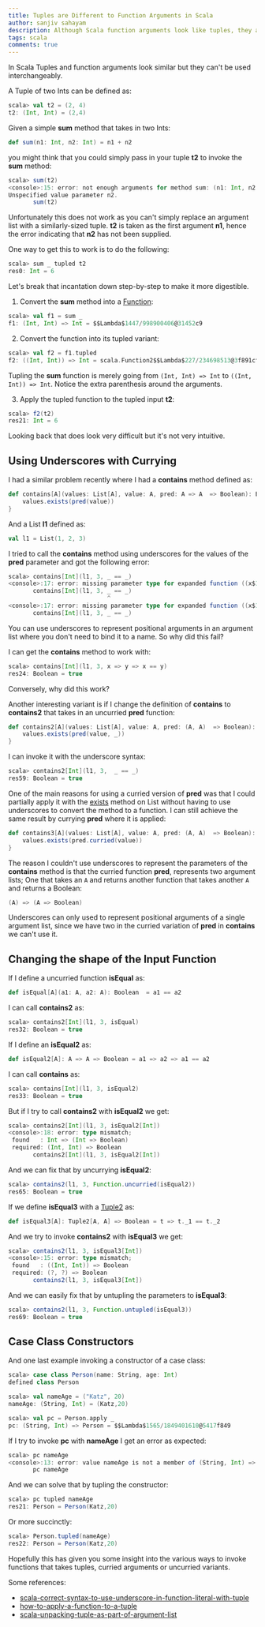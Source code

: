 ```yaml
---
title: Tuples are Different to Function Arguments in Scala
author: sanjiv sahayam
description: Although Scala function arguments look like tuples, they are not. In this post I investigate how convert to and from tuples and function arguments.
tags: scala
comments: true
---
```


In Scala Tuples and function arguments look similar but they can't be used interchangeably.

A Tuple of two Ints can be defined as:

```{.scala .scrollx}
scala> val t2 = (2, 4)
t2: (Int, Int) = (2,4)
```

Given a simple __sum__ method that takes in two Ints:

```{.scala .scrollx}
def sum(n1: Int, n2: Int) = n1 + n2
```

you might think that you could simply pass in your tuple __t2__ to invoke the __sum__ method:

```{.scala .scrollx}
scala> sum(t2)
<console>:15: error: not enough arguments for method sum: (n1: Int, n2: Int)Int.
Unspecified value parameter n2.
       sum(t2)
```

Unfortunately this does not work as you can't simply replace an argument list with a similarly-sized tuple. __t2__ is taken as the first argument __n1__, hence the error indicating that __n2__ has not been supplied.

One way to get this to work is to do the following:

```{.scala .scrollx}
scala> sum _ tupled t2
res0: Int = 6
```

Let's break that incantation down step-by-step to make it more digestible.

1. Convert the __sum__ method into a [Function](https://github.com/scala/scala/blob/v2.12.4/src/library/scala/Function.scala#L1):

```{.scala .scrollx}
scala> val f1 = sum _
f1: (Int, Int) => Int = $$Lambda$1447/998900406@31452c9
```

2. Convert the function into its tupled variant:

```{.scala .scrollx}
scala> val f2 = f1.tupled
f2: ((Int, Int)) => Int = scala.Function2$$Lambda$227/234698513@3f891cfe
```

Tupling the __sum__ function is merely going from `(Int, Int) => Int` to `((Int, Int)) => Int`. Notice the extra parenthesis around the arguments.

3. Apply the tupled function to the tupled input __t2__:

```{.scala .scrollx}
scala> f2(t2)
res21: Int = 6
```

Looking back that does look very difficult but it's not very intuitive.

## Using Underscores with Currying

I had a similar problem recently where I had a __contains__ method defined as:

```{.scala .scrollx}
def contains[A](values: List[A], value: A, pred: A => A  => Boolean): Boolean = {
    values.exists(pred(value))
}
```

And a List __l1__ defined as:

```{.scala .scrollx}
val l1 = List(1, 2, 3)
```

I tried to call the __contains__ method using underscores for the values of the __pred__ parameter and got the following error:

```{.scala .scrollx}
scala> contains[Int](l1, 3, _ == _)
<console>:17: error: missing parameter type for expanded function ((x$1: <error>, x$2) => x$1.$eq$eq(x$2))
       contains[Int](l1, 3, _ == _)
                            ^
<console>:17: error: missing parameter type for expanded function ((x$1: <error>, x$2: <error>) => x$1.$eq$eq(x$2))
       contains[Int](l1, 3, _ == _)

```


You can use underscores to represent positional arguments in an argument list where you don't need to bind it to a name. So why did this fail?

I can get the __contains__ method to work with:

```{.scala .scrollx}
scala> contains[Int](l1, 3, x => y => x == y)
res24: Boolean = true
```

Conversely, why did this work?

Another interesting variant is if I change the definition of __contains__ to __contains2__ that takes in an uncurried __pred__ function:

```{.scala .scrollx}
def contains2[A](values: List[A], value: A, pred: (A, A)  => Boolean): Boolean = {
    values.exists(pred(value, _))
}
```

I can invoke it with the underscore syntax:

```{.scala .scrollx}
scala> contains2[Int](l1, 3,  _ == _)
res59: Boolean = true
```

One of the main reasons for using a curried version of __pred__ was that I could partially apply it with the [exists](https://github.com/scala/scala/blob/c2a5883891a68180b143eb462c8b0cebc8d3b021/src/library/scala/collection/GenTraversableOnce.scala#L459) method on List without having to use underscores to convert the method to a function. I can still achieve the same result by currying __pred__ where it is applied:

```{.scala .scrollx}
def contains3[A](values: List[A], value: A, pred: (A, A)  => Boolean): Boolean = {
    values.exists(pred.curried(value))
}
```

The reason I couldn't use underscores to represent the parameters of the __contains__ method is that the curried function __pred__, represents two argument lists; One that takes an `A` and returns another function that takes another `A` and returns a Boolean:

```{.scala .scrollx}
(A) => (A => Boolean)
```

Underscores can only used to represent positional arguments of a single argument list, since we have two in the curried variation of __pred__ in __contains__ we can't use it.

## Changing the shape of the Input Function

If I define a uncurried function __isEqual__ as:

```{.scala .scrollx}
def isEqual[A](a1: A, a2: A): Boolean  = a1 == a2
```

I can call __contains2__ as:

```{.scala .scrollx}
scala> contains2[Int](l1, 3, isEqual)
res32: Boolean = true
```

If I define an __isEqual2__ as:

```{.scala .scrollx}
def isEqual2[A]: A => A => Boolean = a1 => a2 => a1 == a2
```

I can call __contains__ as:

```{.scala .scrollx}
scala> contains[Int](l1, 3, isEqual2)
res33: Boolean = true
```

But if I try to call __contains2__ with __isEqual2__ we get:

```{.scala .scrollx}
scala> contains2[Int](l1, 3, isEqual2[Int])
<console>:18: error: type mismatch;
 found   : Int => (Int => Boolean)
 required: (Int, Int) => Boolean
       contains2[Int](l1, 3, isEqual2[Int])
```

And we can fix that by uncurrying __isEqual2__:

```{.scala .scrollx}
scala> contains2(l1, 3, Function.uncurried(isEqual2))
res65: Boolean = true
```

If we define __isEqual3__ with a [Tuple2](http://www.scala-lang.org/api/2.12.4/scala/Tuple2.html) as:

```{.scala .scrollx}
def isEqual3[A]: Tuple2[A, A] => Boolean = t => t._1 == t._2
```

And we try to invoke __contains2__ with __isEqual3__ we get:

```{.scala .scrollx}
scala> contains2(l1, 3, isEqual3[Int])
<console>:15: error: type mismatch;
 found   : ((Int, Int)) => Boolean
 required: (?, ?) => Boolean
       contains2(l1, 3, isEqual3[Int])
```

And we can easily fix that by untupling the parameters to __isEqual3__:

```{.scala .scrollx}
scala> contains2(l1, 3, Function.untupled(isEqual3))
res69: Boolean = true

```

## Case Class Constructors

And one last example invoking a constructor of a case class:

```{.scala .scrollx}
scala> case class Person(name: String, age: Int)
defined class Person

scala> val nameAge = ("Katz", 20)
nameAge: (String, Int) = (Katz,20)

scala> val pc = Person.apply _
pc: (String, Int) => Person = $$Lambda$1565/1849401610@5417f849
```

If I try to invoke __pc__ with __nameAge__ I get an error as expected:

```{.scala .scrollx}
scala> pc nameAge
<console>:13: error: value nameAge is not a member of (String, Int) => Person
       pc nameAge
```

And we can solve that by tupling the constructor:

```{.scala .scrollx}
scala> pc tupled nameAge
res21: Person = Person(Katz,20)
```

Or more succinctly:

```{.scala .scrollx}
scala> Person.tupled(nameAge)
res22: Person = Person(Katz,20)
```

Hopefully this has given you some insight into the various ways to invoke functions that takes tuples, curried arguments or uncurried variants.

Some references:

- [scala-correct-syntax-to-use-underscore-in-function-literal-with-tuple](https://stackoverflow.com/questions/23449757/scala-correct-syntax-to-use-underscore-in-function-literal-with-tuple)
- [how-to-apply-a-function-to-a-tuple](https://stackoverflow.com/questions/1987820/how-to-apply-a-function-to-a-tuple?rq=1)
- [scala-unpacking-tuple-as-part-of-argument-list](https://stackoverflow.com/questions/24196827/scala-unpacking-tuple-as-part-of-argument-list?noredirect=1&lq=1)